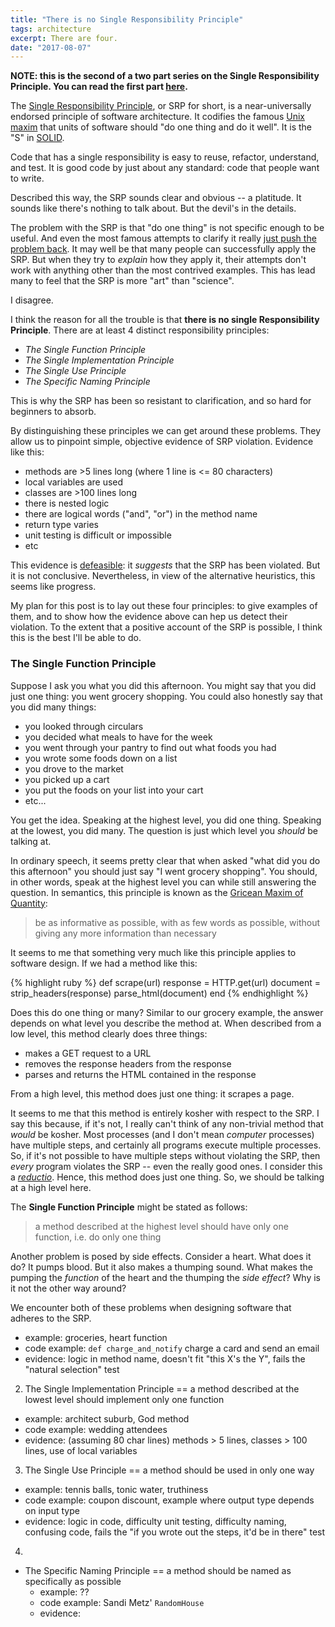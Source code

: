 ```yaml
---
title: "There is no Single Responsibility Principle"
tags: architecture
excerpt: There are four.
date: "2017-08-07"
---
```


__NOTE: this is the second of a two part series on the Single Responsibility
Principle. You can read the first part
[here](/blog/the-single-responsibility-principle-part-1).__

The [Single Responsibility
Principle](https://en.wikipedia.org/wiki/Single_responsibility_principle),
or SRP for short,
is a near-universally endorsed principle of software architecture.
It codifies the famous [Unix
maxim](https://en.wikipedia.org/wiki/Unix_philosophy#Origin) that units of
software should
"do one thing and do it well". It is the "S" in
[SOLID](https://en.wikipedia.org/wiki/SOLID_(object-oriented_design)).

Code that has a single responsibility is easy to reuse, refactor,
understand, and test. It is good code by just about any standard: code that
people want to write.

Described this way, the SRP sounds clear and obvious -- a platitude. It sounds
like there's nothing to talk about. But the devil's in the details.

The problem with the SRP is that "do one thing" is not specific enough to be
useful. And even the most famous attempts to clarify it really [just push the
problem back](/blog/the-single-responsibility-principle-part-1). It may well be
that many people can successfully apply the SRP. But when they try to
_explain_ how they apply it, their attempts don't work with anything
other than the most contrived examples. This has lead many to feel that
the SRP is more "art" than "science".

I disagree.

I think the reason for all the trouble is that __there is no single
Responsibility Principle__. There are at least 4 distinct responsibility
principles:

* _The Single Function Principle_
* _The Single Implementation Principle_
* _The Single Use Principle_
* _The Specific Naming Principle_

This is why the SRP has been so resistant to clarification, and so hard for
beginners to absorb.

By distinguishing these principles we can get around these problems. They
allow us to pinpoint simple, objective evidence of SRP violation. Evidence like
this:

  * methods are >5 lines long (where 1 line is <= 80 characters)
  * local variables are used
  * classes are >100 lines long
  * there is nested logic
  * there are logical words ("and", "or") in the method name
  * return type varies
  * unit testing is difficult or impossible
  * etc

This evidence is
[defeasible](https://en.wikipedia.org/wiki/Defeasible_reasoning): it _suggests_
that the SRP has been violated. But it is not conclusive. Nevertheless, in view
of the alternative heuristics, this seems like progress.

My plan for this post is to lay out these four principles: to give examples of
them, and to show how the evidence above can hep us detect their violation.
To the extent that a positive account of the SRP is possible, I think this is
the best I'll be able to do.

### The Single Function Principle

Suppose I ask you what you did this afternoon. You might say that
you did just one thing: you went grocery shopping. You could also honestly
say that you did many things:

* you looked through circulars
* you decided what meals to have for the week
* you went through your pantry to find out what foods you had
* you wrote some foods down on a list
* you drove to the market
* you picked up a cart
* you put the foods on your list into your cart
* etc...

You get the idea. Speaking at the highest level, you did one thing. Speaking at
the lowest, you did many. The question is just which level you *should* be
talking at.

In ordinary speech, it seems pretty clear that when asked "what did you do this
afternoon" you should just say "I went grocery shopping". You should, in
other words, speak at the highest level you can while still answering the
question. In semantics, this principle is known as the [Gricean Maxim of
Quantity](https://www.sas.upenn.edu/~haroldfs/dravling/grice.html):

> be as informative as possible, with as few words as possible, without giving
> any more information than necessary

It seems to me that something very much like this principle applies to software
design. If we had a method like this:

{% highlight ruby %}
def scrape(url)
  response = HTTP.get(url)
  document = strip_headers(response)
  parse_html(document)
end
{% endhighlight %}

Does this do one thing or many? Similar to our grocery example, the answer
depends on what level you describe the method at. When described from a low
level, this method clearly does three things:

* makes a GET request to a URL
* removes the response headers from the response
* parses and returns the HTML contained in the response

From a high level, this method does just one thing: it scrapes a page.

It seems to me that this method is entirely kosher with respect to the SRP. I
say this because, if it's not, I really can't think of any non-trivial method
that _would_ be kosher. Most processes (and I don't mean _computer_ processes)
have multiple steps, and certainly all programs execute multiple processes. So,
if it's not possible to have multiple steps without violating the SRP, then
_every_ program violates the SRP -- even the really good ones. I consider this a
[_reductio_](https://en.wikipedia.org/wiki/Reductio_ad_absurdum). Hence, this
method does just one thing. So, we should be talking at a high level here.

The __Single Function Principle__ might be stated as follows:

> a method described at the highest level should have only one function, i.e. do
> only one thing


Another problem is posed by side effects. Consider a heart. What does it do?
It pumps blood. But it also makes a thumping sound.  What makes the
pumping the _function_ of the heart and the thumping the _side effect_? Why is
it not the other way around?

We encounter both of these problems when designing software that adheres to the
SRP.


  * example: groceries, heart function
  * code example: `def charge_and_notify` charge a card and send an email
  * evidence: logic in method name, doesn't fit "this X's the Y", fails the
    "natural selection" test

2. The Single Implementation Principle
  == a method described at the lowest level should implement only one function
  * example: architect suburb, God method
  * code example: wedding attendees
  * evidence: (assuming 80 char lines) methods > 5 lines, classes > 100 lines,
              use of local variables

3. The Single Use Principle
  == a method should be used in only one way
  * example: tennis balls, tonic water, truthiness
  * code example: coupon discount, example where output type depends on input
    type
  * evidence: logic in code, difficulty unit testing, difficulty naming, confusing code, fails
    the "if you wrote out the steps, it'd be in there" test

4.
* The Specific Naming Principle
  == a method should be named as specifically as possible
  * example: ??
  * code example: Sandi Metz' `RandomHouse`
  * evidence:
